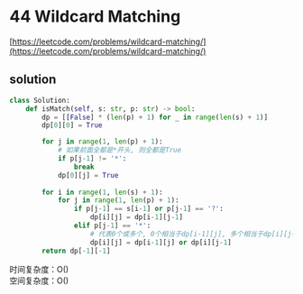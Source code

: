 # 44 Wildcard Matching
[https://leetcode.com/problems/wildcard-matching/](https://leetcode.com/problems/wildcard-matching/)


## solution

```python
class Solution:
    def isMatch(self, s: str, p: str) -> bool:
        dp = [[False] * (len(p) + 1) for _ in range(len(s) + 1)]
        dp[0][0] = True

        for j in range(1, len(p) + 1):
            # 如果前面全都是*开头, 则全都是True
            if p[j-1] != '*':
                break
            dp[0][j] = True
        
        for i in range(1, len(s) + 1):
            for j in range(1, len(p) + 1):
                if p[j-1] == s[i-1] or p[j-1] == '?':
                    dp[i][j] = dp[i-1][j-1]
                elif p[j-1] == '*':
                    # 代表0个或多个, 0个相当于dp[i-1][j], 多个相当于dp[i][j-1]
                    dp[i][j] = dp[i-1][j] or dp[i][j-1]
        return dp[-1][-1]
```
时间复杂度：O() <br>
空间复杂度：O()
